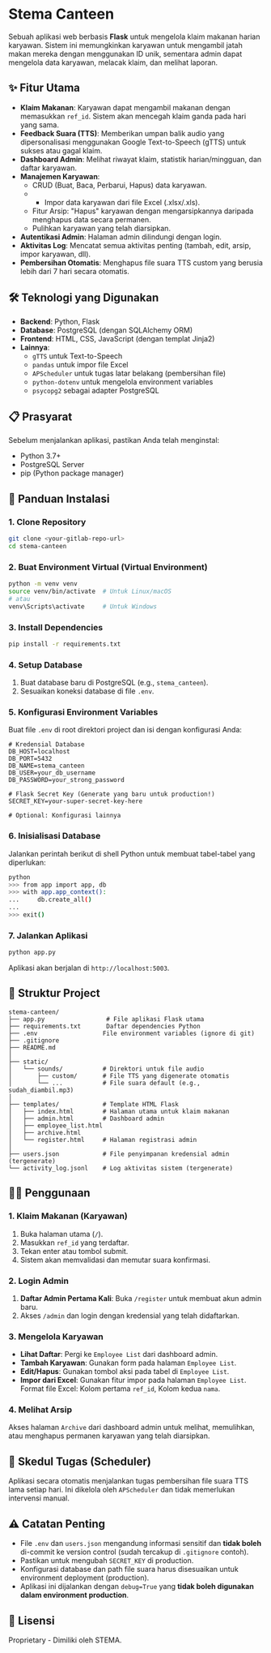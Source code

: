 # Stema Canteen

Sebuah aplikasi web berbasis **Flask** untuk mengelola klaim makanan harian karyawan. Sistem ini memungkinkan karyawan untuk mengambil jatah makan mereka dengan menggunakan ID unik, sementara admin dapat mengelola data karyawan, melacak klaim, dan melihat laporan.

## ✨ Fitur Utama

*   **Klaim Makanan**: Karyawan dapat mengambil makanan dengan memasukkan `ref_id`. Sistem akan mencegah klaim ganda pada hari yang sama.
*   **Feedback Suara (TTS)**: Memberikan umpan balik audio yang dipersonalisasi menggunakan Google Text-to-Speech (gTTS) untuk sukses atau gagal klaim.
*   **Dashboard Admin**: Melihat riwayat klaim, statistik harian/mingguan, dan daftar karyawan.
*   **Manajemen Karyawan**:
    *   CRUD (Buat, Baca, Perbarui, Hapus) data karyawan.
    * *   Impor data karyawan dari file Excel (.xlsx/.xls).
    *   Fitur Arsip: "Hapus" karyawan dengan mengarsipkannya daripada menghapus data secara permanen.
    *   Pulihkan karyawan yang telah diarsipkan.
*   **Autentikasi Admin**: Halaman admin dilindungi dengan login.
*   **Aktivitas Log**: Mencatat semua aktivitas penting (tambah, edit, arsip, impor karyawan, dll).
*   **Pembersihan Otomatis**: Menghapus file suara TTS custom yang berusia lebih dari 7 hari secara otomatis.

## 🛠️ Teknologi yang Digunakan

*   **Backend**: Python, Flask
*   **Database**: PostgreSQL (dengan SQLAlchemy ORM)
*   **Frontend**: HTML, CSS, JavaScript (dengan templat Jinja2)
*   **Lainnya**:
    *   `gTTS` untuk Text-to-Speech
    *   `pandas` untuk impor file Excel
    *   `APScheduler` untuk tugas latar belakang (pembersihan file)
    *   `python-dotenv` untuk mengelola environment variables
    *   `psycopg2` sebagai adapter PostgreSQL

## 📋 Prasyarat

Sebelum menjalankan aplikasi, pastikan Anda telah menginstal:

*   Python 3.7+
*   PostgreSQL Server
*   pip (Python package manager)

## 🚀 Panduan Instalasi

### 1. Clone Repository

```bash
git clone <your-gitlab-repo-url>
cd stema-canteen
```

### 2. Buat Environment Virtual (Virtual Environment)

```bash
python -m venv venv
source venv/bin/activate  # Untuk Linux/macOS
# atau
venv\Scripts\activate     # Untuk Windows
```

### 3. Install Dependencies

```bash
pip install -r requirements.txt
```

### 4. Setup Database

1.  Buat database baru di PostgreSQL (e.g., `stema_canteen`).
2.  Sesuaikan koneksi database di file `.env`.

### 5. Konfigurasi Environment Variables

Buat file `.env` di root direktori project dan isi dengan konfigurasi Anda:

```env
# Kredensial Database
DB_HOST=localhost
DB_PORT=5432
DB_NAME=stema_canteen
DB_USER=your_db_username
DB_PASSWORD=your_strong_password

# Flask Secret Key (Generate yang baru untuk production!)
SECRET_KEY=your-super-secret-key-here

# Optional: Konfigurasi lainnya
```

### 6. Inisialisasi Database

Jalankan perintah berikut di shell Python untuk membuat tabel-tabel yang diperlukan:

```bash
python
>>> from app import app, db
>>> with app.app_context():
...     db.create_all()
...
>>> exit()
```

### 7. Jalankan Aplikasi

```bash
python app.py
```

Aplikasi akan berjalan di `http://localhost:5003`.

## 📁 Struktur Project

```
stema-canteen/
├── app.py                 # File aplikasi Flask utama
├── requirements.txt       Daftar dependencies Python
├── .env                  File environment variables (ignore di git)
├── .gitignore
├── README.md
│
├── static/
│   └── sounds/           # Direktori untuk file audio
│       ├── custom/       # File TTS yang digenerate otomatis
│       └── ...           # File suara default (e.g., sudah_diambil.mp3)
│
├── templates/            # Template HTML Flask
│   ├── index.html        # Halaman utama untuk klaim makanan
│   ├── admin.html        # Dashboard admin
│   ├── employee_list.html
│   ├── archive.html
│   └── register.html     # Halaman registrasi admin
│
├── users.json            # File penyimpanan kredensial admin (tergenerate)
└── activity_log.jsonl    # Log aktivitas sistem (tergenerate)
```

## 👨‍💻 Penggunaan

### 1. Klaim Makanan (Karyawan)

1.  Buka halaman utama (`/`).
2.  Masukkan `ref_id` yang terdaftar.
3.  Tekan enter atau tombol submit.
4.  Sistem akan memvalidasi dan memutar suara konfirmasi.

### 2. Login Admin

1.  **Daftar Admin Pertama Kali**: Buka `/register` untuk membuat akun admin baru.
2.  Akses `/admin` dan login dengan kredensial yang telah didaftarkan.

### 3. Mengelola Karyawan

*   **Lihat Daftar**: Pergi ke `Employee List` dari dashboard admin.
*   **Tambah Karyawan**: Gunakan form pada halaman `Employee List`.
*   **Edit/Hapus**: Gunakan tombol aksi pada tabel di `Employee List`.
*   **Impor dari Excel**: Gunakan fitur impor pada halaman `Employee List`. Format file Excel: Kolom pertama `ref_id`, Kolom kedua `nama`.

### 4. Melihat Arsip

Akses halaman `Archive` dari dashboard admin untuk melihat, memulihkan, atau menghapus permanen karyawan yang telah diarsipkan.

## 🔧 Skedul Tugas (Scheduler)

Aplikasi secara otomatis menjalankan tugas pembersihan file suara TTS lama setiap hari. Ini dikelola oleh `APScheduler` dan tidak memerlukan intervensi manual.

## ⚠️ Catatan Penting

*   File `.env` dan `users.json` mengandung informasi sensitif dan **tidak boleh** di-commit ke version control (sudah tercakup di `.gitignore` contoh).
*   Pastikan untuk mengubah `SECRET_KEY` di production.
*   Konfigurasi database dan path file suara harus disesuaikan untuk environment deployment (production).
*   Aplikasi ini dijalankan dengan `debug=True` yang **tidak boleh digunakan dalam environment production**.

## 📄 Lisensi

Proprietary - Dimiliki oleh STEMA.